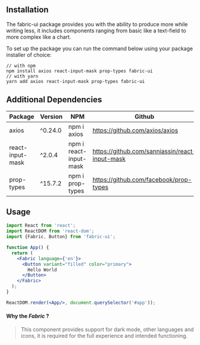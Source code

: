 ## Installation
The fabric-ui package provides you with the ability to produce more while writing less, it includes components ranging from basic like a text-field to more complex like a chart.

To set up the package you can run the command below using your package installer of choice:


```
// with npm
npm install axios react-input-mask prop-types fabric-ui
// with yarn
yarn add axios react-input-mask prop-types fabric-ui
```

## Additional Dependencies

| Package            | Version | NPM                      | Github                                         |
|--------------------|---------|--------------------------|------------------------------------------------|
| axios              | ^0.24.0 | npm i axios              | https://github.com/axios/axios                 |
| react-input-mask   | ^2.0.4  | npm i react-input-mask   | https://github.com/sanniassin/react-input-mask |
| prop-types   | ^15.7.2  | npm i prop-types   | https://github.com/facebook/prop-types |

## Usage

```jsx
import React from 'react';
import ReactDOM from 'react-dom';
import {Fabric, Button} from 'fabric-ui';

function App() {
  return (
    <Fabric language={'en'}>
      <Button variant="filled" color="primary">
        Hello World
      </Button>
    </Fabric>
  );
}

ReactDOM.render(<App/>, document.querySelector('#app'));
```
#### Why the _Fabric_ ?
> This component provides support for dark mode, other languages and icons, it is required for the full experience and intended functioning.
